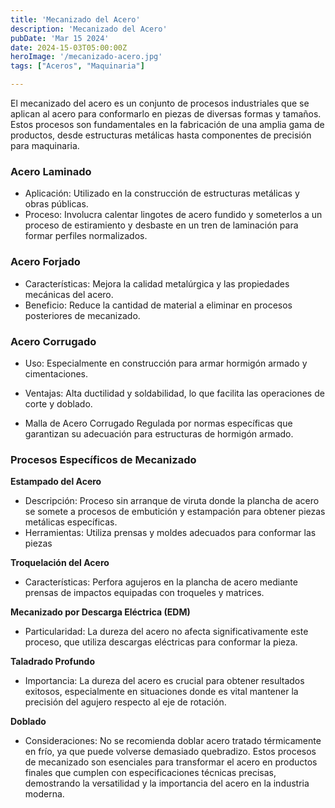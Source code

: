 ```yaml
---
title: 'Mecanizado del Acero'
description: 'Mecanizado del Acero'
pubDate: 'Mar 15 2024'
date: 2024-15-03T05:00:00Z
heroImage: '/mecanizado-acero.jpg'
tags: ["Aceros", "Maquinaria"]

---
```


El mecanizado del acero es un conjunto de procesos industriales que se aplican al acero para conformarlo en piezas de diversas formas y tamaños. Estos procesos son fundamentales en la fabricación de una amplia gama de productos, desde estructuras metálicas hasta componentes de precisión para maquinaria.

### Acero Laminado
- Aplicación: Utilizado en la construcción de estructuras metálicas y obras públicas.
- Proceso: Involucra calentar lingotes de acero fundido y someterlos a un proceso de estiramiento y desbaste en un tren de laminación para formar perfiles normalizados.

### Acero Forjado
- Características: Mejora la calidad metalúrgica y las propiedades mecánicas del acero.
- Beneficio: Reduce la cantidad de material a eliminar en procesos posteriores de mecanizado.

### Acero Corrugado
- Uso: Especialmente en construcción para armar hormigón armado y cimentaciones.
- Ventajas: Alta ductilidad y soldabilidad, lo que facilita las operaciones de corte y doblado.

- Malla de Acero Corrugado
 Regulada por normas específicas que garantizan su adecuación para estructuras de hormigón armado.

### Procesos Específicos de Mecanizado
**Estampado del Acero**
- Descripción: Proceso sin arranque de viruta donde la plancha de acero se somete a procesos de embutición y estampación para obtener piezas metálicas específicas.
- Herramientas: Utiliza prensas y moldes adecuados para conformar las piezas

**Troquelación del Acero**
- Características: Perfora agujeros en la plancha de acero mediante prensas de impactos equipadas con troqueles y matrices.

**Mecanizado por Descarga Eléctrica (EDM)**
- Particularidad: La dureza del acero no afecta significativamente este proceso, que utiliza descargas eléctricas para conformar la pieza.

**Taladrado Profundo**
- Importancia: La dureza del acero es crucial para obtener resultados exitosos, especialmente en situaciones donde es vital mantener la precisión del agujero respecto al eje de rotación.

**Doblado**

- Consideraciones: No se recomienda doblar acero tratado térmicamente en frío, ya que puede volverse demasiado quebradizo.
Estos procesos de mecanizado son esenciales para transformar el acero en productos finales que cumplen con especificaciones técnicas precisas, demostrando la versatilidad y la importancia del acero en la industria moderna​​.
